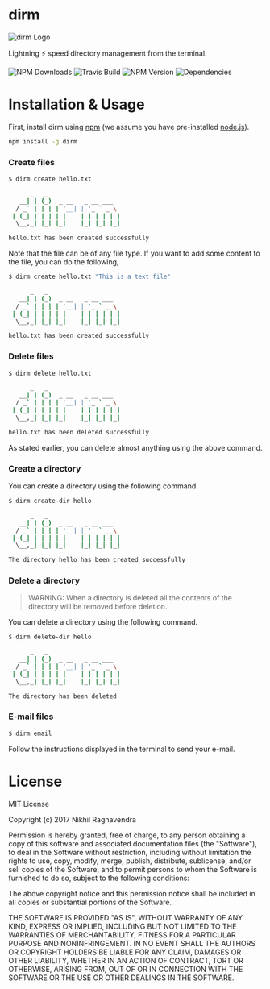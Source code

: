 # dirm  

![dirm Logo](https://cldup.com/ljlu2YgB67-3000x3000.png)

Lightning ⚡ speed directory management from the terminal.

![NPM Downloads](https://img.shields.io/npm/dt/dirm.svg) ![Travis Build](https://img.shields.io/travis/nikhilraghava/dirm.svg) ![NPM Version](https://img.shields.io/npm/v/dirm.svg) ![Dependencies](https://img.shields.io/librariesio/release/npm/dirm.svg) 

# Installation & Usage

First, install dirm using [npm](https://www.npmjs.com/) (we assume you have pre-installed [node.js](https://nodejs.org/)).

```bash
npm install -g dirm
```

### Create files

```bash
$ dirm create hello.txt

      _   _
   __| | (_)  _ __   _ __ ___
  / _` | | | | '__| | '_ ` _ \
 | (_| | | | | |    | | | | | |
  \__,_| |_| |_|    |_| |_| |_|

hello.txt has been created successfully
```
Note that the file can be of any file type. If you want to add some content to the file, you can do the following,

```bash
$ dirm create hello.txt "This is a text file"

      _   _
   __| | (_)  _ __   _ __ ___
  / _` | | | | '__| | '_ ` _ \
 | (_| | | | | |    | | | | | |
  \__,_| |_| |_|    |_| |_| |_|

hello.txt has been created successfully
```

### Delete files

```bash
$ dirm delete hello.txt

      _   _
   __| | (_)  _ __   _ __ ___
  / _` | | | | '__| | '_ ` _ \
 | (_| | | | | |    | | | | | |
  \__,_| |_| |_|    |_| |_| |_|

hello.txt has been deleted successfully
```
As stated earlier, you can delete almost anything using the above command.

### Create a directory

You can create a directory using the following command.

```bash
$ dirm create-dir hello

      _   _
   __| | (_)  _ __   _ __ ___
  / _` | | | | '__| | '_ ` _ \
 | (_| | | | | |    | | | | | |
  \__,_| |_| |_|    |_| |_| |_|

The directory hello has been created successfully
```

### Delete a directory

> WARNING: When a directory is deleted all the contents of the directory will be removed before deletion.

You can delete a directory using the following command. 

```bash
$ dirm delete-dir hello

      _   _
   __| | (_)  _ __   _ __ ___
  / _` | | | | '__| | '_ ` _ \
 | (_| | | | | |    | | | | | |
  \__,_| |_| |_|    |_| |_| |_|

The directory has been deleted
```

### E-mail files

```bash
$ dirm email
```

Follow the instructions displayed in the terminal to send your e-mail.

# License

MIT License

Copyright (c) 2017 Nikhil Raghavendra

Permission is hereby granted, free of charge, to any person obtaining a copy
of this software and associated documentation files (the "Software"), to deal
in the Software without restriction, including without limitation the rights
to use, copy, modify, merge, publish, distribute, sublicense, and/or sell
copies of the Software, and to permit persons to whom the Software is
furnished to do so, subject to the following conditions:

The above copyright notice and this permission notice shall be included in all
copies or substantial portions of the Software.

THE SOFTWARE IS PROVIDED "AS IS", WITHOUT WARRANTY OF ANY KIND, EXPRESS OR
IMPLIED, INCLUDING BUT NOT LIMITED TO THE WARRANTIES OF MERCHANTABILITY,
FITNESS FOR A PARTICULAR PURPOSE AND NONINFRINGEMENT. IN NO EVENT SHALL THE
AUTHORS OR COPYRIGHT HOLDERS BE LIABLE FOR ANY CLAIM, DAMAGES OR OTHER
LIABILITY, WHETHER IN AN ACTION OF CONTRACT, TORT OR OTHERWISE, ARISING FROM,
OUT OF OR IN CONNECTION WITH THE SOFTWARE OR THE USE OR OTHER DEALINGS IN THE
SOFTWARE.
